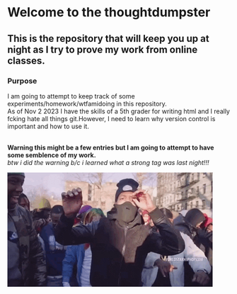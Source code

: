 <h1> Welcome to the thoughtdumpster</h1>

<h2> This is the repository that will keep you up at night as I try to  prove my work from online classes.</h2>

<h3>Purpose</h3>
<p>
I am going to attempt to keep track of some experiments/homework/wtfamidoing in this repository.<br>
As of Nov 2 2023 I have the skills of a 5th grader for writing html and I really fcking hate all things git.However, I need to learn why version control is important and how to use it.</p>
<br>
  <strong>Warning this might be a few entries but I am going to attempt to have some semblence of my work.</strong><br>
<em>btw i did the warning b/c i learned what a strong tag was last night!!!</em>
<br>

![sup_world_star](https://github.com/thecatfix/gifs/blob/main/worldstar.gif)


